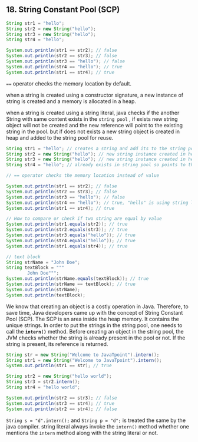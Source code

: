 ## 18. String Constant Pool (SCP)

```java
String str1 = "hello";
String str2 = new String("hello");
String str3 = new String("hello");
String str4 = "hello";

System.out.println(str1 == str2); // false
System.out.println(str2 == str3); // false
System.out.println(str3 == "hello"); // false
System.out.println(str4 == "hello"); // true
System.out.println(str1 == str4); // true 
```

`==` operator checks the memory location by default.

when a string is created using a constructor signature, a new instance of string is created and a memory is allocated in a heap.

when a string is created using a string literal, java checks if the another String with same content exists in the `string pool` , if exists new string object will not be created and the new reference will point to the existing string in the pool. but if does not exists a new string object is created in heap and added to the string pool for reuse.

```java
String str1 = "hello"; // creates a string and add its to the string pool
String str2 = new String("hello"); // new string instance created in heap
String str3 = new String("hello"); // new string instance created in heap
String str4 = "hello"; // already exists in string pool so points to that in pool

// == operator checks the memory location instead of value

System.out.println(str1 == str2); // false
System.out.println(str2 == str3); // false
System.out.println(str3 == "hello"); // false
System.out.println(str4 == "hello"); // true, "hello" is using string literal
System.out.println(str1 == str4); // true 

// How to compare or check if two string are equal by value
System.out.println(str1.equals(str2)); // true
System.out.println(str2.equals(str3)); // true
System.out.println(str3.equals("hello")); // true
System.out.println(str4.equals("hello")); // true
System.out.println(str1.equals(str4)); // true 

// text block
String strName = "John Doe";
String textBlock = """
        John Doe""";
System.out.println(strName.equals(textBlock)); // true
System.out.println(strName == textBlock); // true
System.out.println(strName);
System.out.println(textBlock);
```

We know that creating an object is a costly operation in Java. Therefore, to save time, Java developers came up with the concept of String Constant Pool (SCP). The SCP is an area inside the heap memory. It contains the unique strings. In order to put the strings in the string pool, one needs to call the **`intern()`** method. Before creating an object in the string pool, the JVM checks whether the string is already present in the pool or not. If the string is present, its reference is returned.

```java
String str = new String("Welcome to JavaTpoint").intern(); 
String str1 = new String("Welcome to JavaTpoint").intern(); 
System.out.println(str1 == str); // true  

String str2 = new String("hello world");
String str3 = str2.intern();
String str4 = "hello world";

System.out.println(str2 == str3); // false
System.out.println(str3 == str4); // true
System.out.println(str2 == str4); // false

```

`String s = "d".intern();` and `String p = "d";`  is treated the same by the java compiler. string literal always invoke the `intern()` method whether one mentions the `intern` method along with the string literal or not.